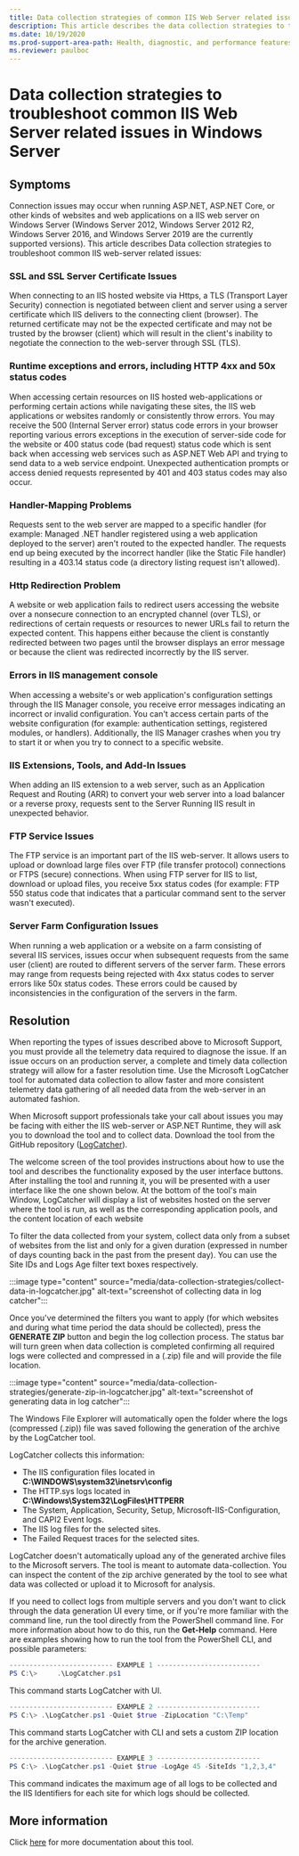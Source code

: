 ```yaml
---
title: Data collection strategies of common IIS Web Server related issues
description: This article describes the data collection strategies to troubleshoot common IIS Web Server related issues in Windows Server.
ms.date: 10/19/2020
ms.prod-support-area-path: Health, diagnostic, and performance features
ms.reviewer: paulboc
---
```

# Data collection strategies to troubleshoot common IIS Web Server related issues in Windows Server

## Symptoms

Connection issues may occur when running ASP.NET, ASP.NET Core, or other kinds of websites and web applications on a IIS web server on Windows Server (Windows Server 2012, Windows Server 2012 R2, Windows Server 2016, and Windows Server 2019 are the currently supported versions). This article describes Data collection strategies to troubleshoot common IIS web-server related issues:

### SSL and SSL Server Certificate Issues

When connecting to an IIS hosted website via Https, a TLS (Transport Layer Security) connection is negotiated between client and server using a server certificate which IIS delivers to the connecting client (browser). The returned certificate may not be the expected certificate and may not be trusted by the browser (client) which will result in the client's inability to negotiate the connection to the web-server through SSL (TLS).

### Runtime exceptions and errors, including HTTP 4xx and 50x status codes

When accessing certain resources on IIS hosted web-applications or performing certain actions while navigating these sites, the IIS web applications or websites randomly or consistently throw errors. You may receive the 500 (Internal Server error) status code errors in your browser reporting various errors exceptions in the execution of server-side code for the website or 400 status code (bad request) status code which is sent back when accessing web services such as ASP.NET Web API and trying to send data to a web service endpoint. Unexpected authentication prompts or access denied requests represented by 401 and 403 status codes may also occur.

### Handler-Mapping Problems

Requests sent to the web server are mapped to a specific handler (for example: Managed .NET handler registered using a web application deployed to the server) aren't routed to the expected handler. The requests end up being executed by the incorrect handler (like the Static File handler) resulting in a 403.14 status code (a directory listing request isn't allowed).

### Http Redirection Problem

A website or web application fails to redirect users accessing the website over a nonsecure connection to an encrypted channel (over TLS), or redirections of certain requests or resources to newer URLs fail to return the expected content. This happens either because the client is constantly redirected between two pages until the browser displays an error message or because the client was redirected incorrectly by the IIS server.

### Errors in IIS management console

When accessing a website's or web application's configuration settings through the IIS Manager console, you receive error messages indicating an incorrect or invalid configuration. You can't access certain parts of the website configuration (for example: authentication settings, registered modules, or handlers). Additionally, the IIS Manager crashes when you try to start it or when you try to connect to a specific website.

### IIS Extensions, Tools, and Add-In Issues

When adding an IIS extension to a web server, such as an Application Request and Routing (ARR) to convert your web server into a load balancer or a reverse proxy, requests sent to the Server Running IIS result in unexpected behavior.

### FTP Service Issues

The FTP service is an important part of the IIS web-server. It allows users to upload or download large files over FTP (file transfer protocol) connections or FTPS (secure) connections. When using FTP server for IIS to list, download or upload files, you receive 5xx status codes (for example: FTP 550 status code that indicates that a particular command sent to the server wasn't executed).

### Server Farm Configuration Issues

When running a web application or a website on a farm consisting of several IIS services, issues occur when subsequent requests from the same user (client) are routed to different servers of the server farm. These errors may range from requests being rejected with 4xx status codes to server errors like 50x status codes. These errors could be caused by inconsistencies in the configuration of the servers in the farm.

## Resolution

When reporting the types of issues described above to Microsoft Support, you must provide all the telemetry data required to diagnose the issue. If an issue occurs on an production server, a complete and timely data collection strategy will allow for a faster resolution time. Use the Microsoft LogCatcher tool for automated data collection to allow faster and more consistent telemetry data gathering of all needed data from the web-server in an automated fashion.

When Microsoft support professionals take your call about issues you may be facing with either the IIS web-server or ASP.NET Runtime, they will ask you to download the tool and to collect data. Download the tool from the GitHub repository ([LogCatcher](https://github.com/crnegule/LogCatcher)).

The welcome screen of the tool provides instructions about how to use the tool and describes the functionality exposed by the user interface buttons. After installing the tool and running it, you will be presented with a user interface like the one shown below. At the bottom of the tool's main Window, LogCatcher will display a list of websites hosted on the server where the tool is run, as well as the corresponding application pools, and the content location of each website

To filter the data collected from your system, collect data only from a subset of websites from the list and only for a given duration (expressed in number of days counting back in the past from the present day). You can use the Site IDs and Logs Age filter text boxes respectively.

:::image type="content" source="media/data-collection-strategies/collect-data-in-logcatcher.jpg" alt-text="screenshot of collecting data in log catcher":::

Once you've determined the filters you want to apply (for which websites and during what time period the data should be collected), press the **GENERATE ZIP** button and begin the log collection process. The status bar will turn green when data collection is completed confirming all required logs were collected and compressed in a (.zip) file and will provide the file location.

:::image type="content" source="media/data-collection-strategies/generate-zip-in-logcatcher.jpg" alt-text="screenshot of generating data in log catcher":::

The Windows File Explorer will automatically open the folder where the logs (compressed (.zip)) file was saved following the generation of the archive by the LogCatcher tool.

LogCatcher collects this information:

- The IIS configuration files located in **C:\WINDOWS\system32\inetsrv\config**
- The HTTP.sys logs located in **C:\Windows\System32\LogFiles\HTTPERR**
- The System, Application, Security, Setup, Microsoft-IIS-Configuration, and CAPI2 Event logs.
- The IIS log files for the selected sites.
- The Failed Request traces for the selected sites.

LogCatcher doesn't automatically upload any of the generated archive files to the Microsoft servers. The tool is meant to automate data-collection. You can inspect the content of the zip archive generated by the tool to see what data was collected or upload it to Microsoft for analysis.

If you need to collect logs from multiple servers and you don't want to click through the data generation UI every time, or if you're more familiar with the command line, run the tool directly from the PowerShell command line. For more information about how to do this, run the **Get-Help** command. Here are examples showing how to run the tool from the PowerShell CLI, and possible parameters:

```powershell
-------------------------- EXAMPLE 1 --------------------------
PS C:\>     .\LogCatcher.ps1
```

This command starts LogCatcher with UI.

```powershell
-------------------------- EXAMPLE 2 --------------------------
PS C:\> .\LogCatcher.ps1 -Quiet $true -ZipLocation "C:\Temp"
```

This command starts LogCatcher with CLI and sets a custom ZIP location for the archive generation.

```powershell
-------------------------- EXAMPLE 3 --------------------------
PS C:\> .\LogCatcher.ps1 -Quiet $true -LogAge 45 -SiteIds "1,2,3,4"
```

This command indicates the maximum age of all logs to be collected and the IIS Identifiers for each site for which logs should be collected.

## More information

Click [here](https://github.com/crnegule/LogCatcher/blob/master/Docs/RunFirstTime.md) for more documentation about this tool.

